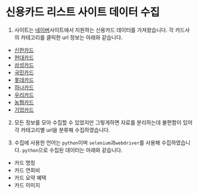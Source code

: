 # 신용카드 리스트 사이트 데이터 수집
1. 사이트는 [네이버](https://naver.com)사이트에서 지원하는 신용카드 데이터를 가져왔습니다.   각 카드사의 카테고리를 클릭한 url 정보는 아래와 같습니다.
  + [신한카드](https://card-search.naver.com/list?companyCode=SH&brandNames=&sortMethod=ri&isRefetch=true&bizType=CPC)
  + [현대카드](https://card-search.naver.com/list?companyCode=HD&brandNames=&sortMethod=ri&isRefetch=true&bizType=CPC)
  + [삼성카드](https://card-search.naver.com/list?companyCode=SS&brandNames=&sortMethod=ri&isRefetch=true&bizType=CPC)
  + [국민카드](https://card-search.naver.com/list?companyCode=KB&brandNames=&sortMethod=ri&isRefetch=true&bizType=CPC)
  + [롯데카드](https://card-search.naver.com/list?companyCode=LO&brandNames=&sortMethod=ri&isRefetch=true&bizType=CPC)
  + [하나카드](https://card-search.naver.com/list?companyCode=SK&brandNames=&sortMethod=ri&isRefetch=true&bizType=CPC)
  + [우리카드](https://card-search.naver.com/list?companyCode=WR&brandNames=&sortMethod=ri&isRefetch=true&bizType=CPC)
  + [농협카드](https://card-search.naver.com/list?companyCode=NH&brandNames=&sortMethod=ri&isRefetch=true&bizType=CPC)
  + [기업카드](https://card-search.naver.com/list?companyCode=IB&brandNames=&sortMethod=ri&isRefetch=true&bizType=CPC)

2. 모든 정보를 모아 수집할 수 있었지만 그렇게하면 자료를 분리하는데 불편함이 있어 각 카테고리별 url을 분류해 수집하였습니다.
  
3. 수집에 사용한 언어는 `python`이며 `selenium`과`webdriver`를 사용해 수집하였습니다.   `python`으로 수집된 데이터는 아래와 같습니다.
  + 카드 명칭
  + 카드 연회비
  + 카드 요약 혜택
  + 카드 이미지
